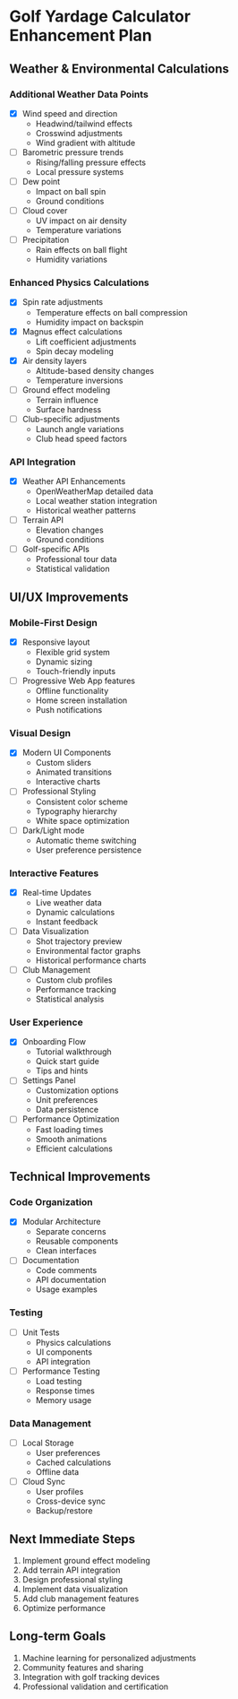 # Golf Yardage Calculator Enhancement Plan

## Weather & Environmental Calculations

### Additional Weather Data Points
- [x] Wind speed and direction
  - Headwind/tailwind effects
  - Crosswind adjustments
  - Wind gradient with altitude
- [ ] Barometric pressure trends
  - Rising/falling pressure effects
  - Local pressure systems
- [ ] Dew point
  - Impact on ball spin
  - Ground conditions
- [ ] Cloud cover
  - UV impact on air density
  - Temperature variations
- [ ] Precipitation
  - Rain effects on ball flight
  - Humidity variations

### Enhanced Physics Calculations
- [x] Spin rate adjustments
  - Temperature effects on ball compression
  - Humidity impact on backspin
- [x] Magnus effect calculations
  - Lift coefficient adjustments
  - Spin decay modeling
- [x] Air density layers
  - Altitude-based density changes
  - Temperature inversions
- [ ] Ground effect modeling
  - Terrain influence
  - Surface hardness
- [ ] Club-specific adjustments
  - Launch angle variations
  - Club head speed factors

### API Integration
- [x] Weather API Enhancements
  - OpenWeatherMap detailed data
  - Local weather station integration
  - Historical weather patterns
- [ ] Terrain API
  - Elevation changes
  - Ground conditions
- [ ] Golf-specific APIs
  - Professional tour data
  - Statistical validation

## UI/UX Improvements

### Mobile-First Design
- [x] Responsive layout
  - Flexible grid system
  - Dynamic sizing
  - Touch-friendly inputs
- [ ] Progressive Web App features
  - Offline functionality
  - Home screen installation
  - Push notifications

### Visual Design
- [x] Modern UI Components
  - Custom sliders
  - Animated transitions
  - Interactive charts
- [ ] Professional Styling
  - Consistent color scheme
  - Typography hierarchy
  - White space optimization
- [ ] Dark/Light mode
  - Automatic theme switching
  - User preference persistence

### Interactive Features
- [x] Real-time Updates
  - Live weather data
  - Dynamic calculations
  - Instant feedback
- [ ] Data Visualization
  - Shot trajectory preview
  - Environmental factor graphs
  - Historical performance charts
- [ ] Club Management
  - Custom club profiles
  - Performance tracking
  - Statistical analysis

### User Experience
- [x] Onboarding Flow
  - Tutorial walkthrough
  - Quick start guide
  - Tips and hints
- [ ] Settings Panel
  - Customization options
  - Unit preferences
  - Data persistence
- [ ] Performance Optimization
  - Fast loading times
  - Smooth animations
  - Efficient calculations

## Technical Improvements

### Code Organization
- [x] Modular Architecture
  - Separate concerns
  - Reusable components
  - Clean interfaces
- [ ] Documentation
  - Code comments
  - API documentation
  - Usage examples

### Testing
- [ ] Unit Tests
  - Physics calculations
  - UI components
  - API integration
- [ ] Performance Testing
  - Load testing
  - Response times
  - Memory usage

### Data Management
- [ ] Local Storage
  - User preferences
  - Cached calculations
  - Offline data
- [ ] Cloud Sync
  - User profiles
  - Cross-device sync
  - Backup/restore

## Next Immediate Steps
1. Implement ground effect modeling
2. Add terrain API integration
3. Design professional styling
4. Implement data visualization
5. Add club management features
6. Optimize performance

## Long-term Goals
1. Machine learning for personalized adjustments
2. Community features and sharing
3. Integration with golf tracking devices
4. Professional validation and certification
